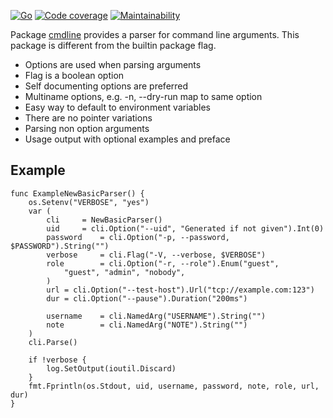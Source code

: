 <!-- Generated by doc_test.go, DO NOT EDIT -->

[![Go](https://github.com/gregoryv/cmdline/actions/workflows/go.yml/badge.svg)](https://github.com/gregoryv/cmdline/actions/workflows/go.yml)
[![Code coverage](https://codecov.io/gh/gregoryv/cmdline/branch/master/graph/badge.svg)](https://codecov.io/gh/gregoryv/cmdline)
[![Maintainability](https://api.codeclimate.com/v1/badges/d1e0ac639370f6fc982e/maintainability)](https://codeclimate.com/github/gregoryv/cmdline/maintainability)


Package [cmdline](https://pkg.go.dev/pkg/github.com/gregoryv/cmdline) provides a parser for command line arguments.
This package is different from the builtin package flag.
- Options are used when parsing arguments
- Flag is a boolean option
- Self documenting options are preferred
- Multiname options, e.g. -n, --dry-run map to same option
- Easy way to default to environment variables
- There are no pointer variations
- Parsing non option arguments
- Usage output with optional examples and preface

## Example

    func ExampleNewBasicParser() {
    	os.Setenv("VERBOSE", "yes")
    	var (
    		cli		= NewBasicParser()
    		uid		= cli.Option("--uid", "Generated if not given").Int(0)
    		password	= cli.Option("-p, --password, $PASSWORD").String("")
    		verbose		= cli.Flag("-V, --verbose, $VERBOSE")
    		role		= cli.Option("-r, --role").Enum("guest",
    			"guest", "admin", "nobody",
    		)
    		url	= cli.Option("--test-host").Url("tcp://example.com:123")
    		dur	= cli.Option("--pause").Duration("200ms")
    
    		username	= cli.NamedArg("USERNAME").String("")
    		note		= cli.NamedArg("NOTE").String("")
    	)
    	cli.Parse()
    
    	if !verbose {
    		log.SetOutput(ioutil.Discard)
    	}
    	fmt.Fprintln(os.Stdout, uid, username, password, note, role, url, dur)
    }

